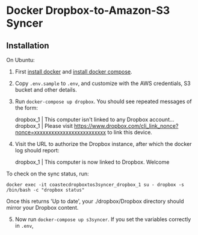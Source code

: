 # Docker Dropbox-to-Amazon-S3 Syncer

## Installation

On Ubuntu:

1. First [install docker](http://docs.docker.com/v1.8/installation/ubuntulinux/) and [install docker compose](https://docs.docker.com/compose/install/).

2. Copy `.env.sample` to `.env`, and customize with the AWS credentials, S3 bucket and other details.

3. Run `docker-compose up dropbox`. You should see repeated messages of the form:

    dropbox_1 | This computer isn't linked to any Dropbox account...
    dropbox_1 | Please visit https://www.dropbox.com/cli_link_nonce?nonce=xxxxxxxxxxxxxxxxxxxxxxxxx to link this device.

4. Visit the URL to authorize the Dropbox instance, after which the docker log should report:

    dropbox_1 | This computer is now linked to Dropbox. Welcome <name>

To check on the sync status, run:

    docker exec -it coastecdropboxtos3syncer_dropbox_1 su - dropbox -s /bin/bash -c "dropbox status"

Once this returns 'Up to date', your ./dropbox/Dropbox directory should mirror your Dropbox content.

5. Now run `docker-compose up s3syncer`. If you set the variables correctly in `.env`, 
